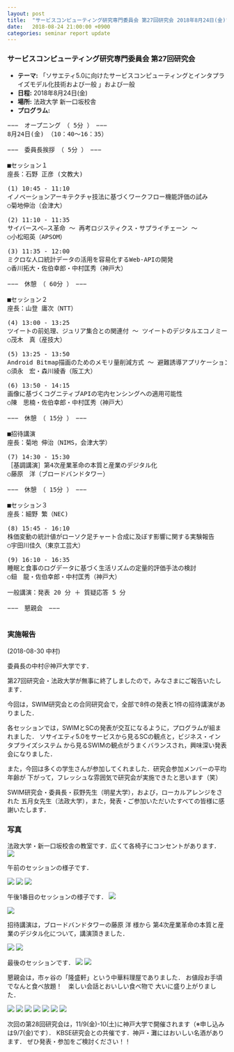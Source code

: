 ```yaml
---
layout: post
title:  "サービスコンピューティング研究専門委員会 第27回研究会 2018年8月24日(金)"
date:   2018-08-24 21:00:00 +0900
categories: seminar report update
---
```


### サービスコンピューティング研究専門委員会 第27回研究会
- __テーマ:__ 「ソサエティ5.0に向けたサービスコンピューティングとインタプライズモデル化技術および一般 」および一般
- __日程:__ 2018年8月24日(金)
- __場所:__ 法政大学 新一口坂校舎
- __プログラム:__


<pre>
−−−　オープニング　（ 5分 ）　−−−
8月24日(金) （10：40～16：35）

−−−　委員長挨拶　（ 5分 ）　−−−

■セッション１
座長：石野 正彦 (文教大)

(1) 10:45 - 11:10
イノベーションアーキテクチャ技法に基づくワークフロー機能評価の試み
○菊地伸治（会津大）

(2) 11:10 - 11:35
サイバースぺ―ス革命 ～ 再考ロジスティクス・サプライチェーン ～
○小松昭英（APSOM）

(3) 11:35 - 12:00
ミクロな人口統計データの活用を容易化するWeb-APIの開発
○香川拓大・佐伯幸郎・中村匡秀（神戸大）

−−−　休憩　（ 60分 ）　−−−

■セッション２
座長：山登 庸次（NTT）

(4) 13:00 - 13:25
ツイートの前処理、ジュリア集合との関連付 ～ ツイートのデジタルエコノミーへの活用 ～
○茂木　真（産技大）

(5) 13:25 - 13:50
Android Bitmap描画のためのメモリ量削減方式 ～ 避難誘導アプリケーション ～
○須永　宏・森川綾香（阪工大）

(6) 13:50 - 14:15
画像に基づくコグニティブAPIの宅内センシングへの適用可能性
○陳　思楠・佐伯幸郎・中村匡秀（神戸大）

−−−　休憩　（ 15分 ）　−−−

■招待講演
座長：菊地 伸治（NIMS，会津大学）

(7) 14:30 - 15:30
［基調講演］第4次産業革命の本質と産業のデジタル化
○藤原　洋（ブロードバンドタワー）

−−−　休憩　（ 15分 ）　−−−

■セッション３
座長：細野 繁（NEC)

(8) 15:45 - 16:10
株価変動の統計値がローソク足チャート合成に及ぼす影響に関する実験報告
○宇田川佳久（東京工芸大）

(9) 16:10 - 16:35
睡眠と食事のログデータに基づく生活リズムの定量的評価手法の検討
○鈕　龍・佐伯幸郎・中村匡秀（神戸大）

一般講演：発表 20 分 ＋ 質疑応答 5 分

−−−　懇親会　−−−

</pre>

### 実施報告

(2018-08-30 中村)

委員長の中村＠神戸大学です．

第27回研究会・法政大学が無事に終了しましたので，みなさまにご報告いたします．

今回は，SWIM研究会との合同研究会で，全部で8件の発表と1件の招待講演がありました．

各セッションでは，SWIMとSCの発表が交互になるように，プログラムが組まれました．
ソサイエティ5.0をサービスから見るSCの観点と，ビジネス・インタプライズシステム
から見るSWIMの観点がうまくバランスされ，興味深い発表会になりました．

また，今回は多くの学生さんが参加してくれました．研究会参加メンバーの平均年齢が
下がって，フレッシュな雰囲気で研究会が実施できたと思います（笑）

SWIM研究会・委員長・荻野先生（明星大学），および，ローカルアレンジをされた
五月女先生（法政大学），また，発表・ご参加いただいたすべての皆様に感謝いたします．


### 写真

法政大学・新一口坂校舎の教室です．広くて各椅子にコンセントがあります．
<img src="/assets/file/20180824/room.jpg">

午前のセッションの様子です．

<img src="/assets/file/20180824/presen01.jpg">

<img src="/assets/file/20180824/presen02.jpg">

<img src="/assets/file/20180824/presen03.jpg">

午後1番目のセッションの様子です．
<img src="/assets/file/20180824/presen04.jpg">

<img src="/assets/file/20180824/presen05.jpg">

招待講演は，ブロードバンドタワーの藤原 洋 様から
第4次産業革命の本質と産業のデジタル化について，講演頂きました．

<img src="/assets/file/20180824/presen06.jpg">

<img src="/assets/file/20180824/presen07.jpg">

最後のセッションです．
<img src="/assets/file/20180824/presen08.jpg">
<img src="/assets/file/20180824/presen09.jpg">

懇親会は，市ヶ谷の「隆盛軒」という中華料理屋でありました．
お値段お手頃でなんと食べ放題！　楽しい会話とおいしい食べ物で
大いに盛り上がりました．

<img src="/assets/file/20180824/banquet01.jpg">

<img src="/assets/file/20180824/banquet02.jpg">

<img src="/assets/file/20180824/banquet03.jpg">

<img src="/assets/file/20180824/banquet04.jpg">

<img src="/assets/file/20180824/banquet05.jpg">

<img src="/assets/file/20180824/banquet06.jpg">

<img src="/assets/file/20180824/banquet07.jpg">


次回の第28回研究会は，11/9(金)-10(土)に神戸大学で開催されます（※申し込みは9/7(金)です）．
KBSE研究会との共催です．神戸・灘にはおいしい名酒があります．
ぜひ発表・参加をご検討ください！！


